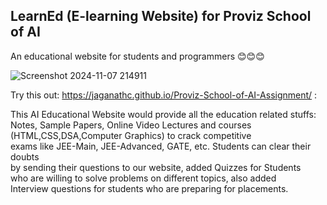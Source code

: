 ## LearnEd (E-learning Website) for Proviz School of AI
An educational website for students and programmers 😊😊😊  

![Screenshot 2024-11-07 214911](https://github.com/user-attachments/assets/de8f49a3-f8b9-4cf2-8bc0-4c9ac25daab3)

Try this out:  https://jaganathc.github.io/Proviz-School-of-AI-Assignment/ :  


This AI Educational Website would provide all the education related stuffs:  
Notes, Sample Papers, Online Video Lectures and courses (HTML,CSS,DSA,Computer Graphics) to crack competitive  
exams like JEE-Main, JEE-Advanced, GATE, etc. Students can clear their doubts  
by sending their questions to our website, added Quizzes for Students  
who are willing to solve problems on different topics, also added  
Interview questions for students who are preparing for placements.  
  


